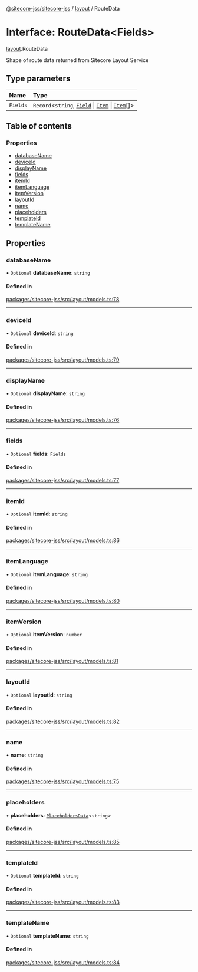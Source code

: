 [@sitecore-jss/sitecore-jss](../README.md) / [layout](../modules/layout.md) / RouteData

# Interface: RouteData\<Fields\>

[layout](../modules/layout.md).RouteData

Shape of route data returned from Sitecore Layout Service

## Type parameters

| Name | Type |
| :------ | :------ |
| `Fields` | `Record`\<`string`, [`Field`](layout.Field.md) \| [`Item`](layout.Item.md) \| [`Item`](layout.Item.md)[]\> |

## Table of contents

### Properties

- [databaseName](layout.RouteData.md#databasename)
- [deviceId](layout.RouteData.md#deviceid)
- [displayName](layout.RouteData.md#displayname)
- [fields](layout.RouteData.md#fields)
- [itemId](layout.RouteData.md#itemid)
- [itemLanguage](layout.RouteData.md#itemlanguage)
- [itemVersion](layout.RouteData.md#itemversion)
- [layoutId](layout.RouteData.md#layoutid)
- [name](layout.RouteData.md#name)
- [placeholders](layout.RouteData.md#placeholders)
- [templateId](layout.RouteData.md#templateid)
- [templateName](layout.RouteData.md#templatename)

## Properties

### databaseName

• `Optional` **databaseName**: `string`

#### Defined in

[packages/sitecore-jss/src/layout/models.ts:78](https://github.com/Sitecore/jss/blob/db53d5411/packages/sitecore-jss/src/layout/models.ts#L78)

___

### deviceId

• `Optional` **deviceId**: `string`

#### Defined in

[packages/sitecore-jss/src/layout/models.ts:79](https://github.com/Sitecore/jss/blob/db53d5411/packages/sitecore-jss/src/layout/models.ts#L79)

___

### displayName

• `Optional` **displayName**: `string`

#### Defined in

[packages/sitecore-jss/src/layout/models.ts:76](https://github.com/Sitecore/jss/blob/db53d5411/packages/sitecore-jss/src/layout/models.ts#L76)

___

### fields

• `Optional` **fields**: `Fields`

#### Defined in

[packages/sitecore-jss/src/layout/models.ts:77](https://github.com/Sitecore/jss/blob/db53d5411/packages/sitecore-jss/src/layout/models.ts#L77)

___

### itemId

• `Optional` **itemId**: `string`

#### Defined in

[packages/sitecore-jss/src/layout/models.ts:86](https://github.com/Sitecore/jss/blob/db53d5411/packages/sitecore-jss/src/layout/models.ts#L86)

___

### itemLanguage

• `Optional` **itemLanguage**: `string`

#### Defined in

[packages/sitecore-jss/src/layout/models.ts:80](https://github.com/Sitecore/jss/blob/db53d5411/packages/sitecore-jss/src/layout/models.ts#L80)

___

### itemVersion

• `Optional` **itemVersion**: `number`

#### Defined in

[packages/sitecore-jss/src/layout/models.ts:81](https://github.com/Sitecore/jss/blob/db53d5411/packages/sitecore-jss/src/layout/models.ts#L81)

___

### layoutId

• `Optional` **layoutId**: `string`

#### Defined in

[packages/sitecore-jss/src/layout/models.ts:82](https://github.com/Sitecore/jss/blob/db53d5411/packages/sitecore-jss/src/layout/models.ts#L82)

___

### name

• **name**: `string`

#### Defined in

[packages/sitecore-jss/src/layout/models.ts:75](https://github.com/Sitecore/jss/blob/db53d5411/packages/sitecore-jss/src/layout/models.ts#L75)

___

### placeholders

• **placeholders**: [`PlaceholdersData`](../modules/layout.md#placeholdersdata)\<`string`\>

#### Defined in

[packages/sitecore-jss/src/layout/models.ts:85](https://github.com/Sitecore/jss/blob/db53d5411/packages/sitecore-jss/src/layout/models.ts#L85)

___

### templateId

• `Optional` **templateId**: `string`

#### Defined in

[packages/sitecore-jss/src/layout/models.ts:83](https://github.com/Sitecore/jss/blob/db53d5411/packages/sitecore-jss/src/layout/models.ts#L83)

___

### templateName

• `Optional` **templateName**: `string`

#### Defined in

[packages/sitecore-jss/src/layout/models.ts:84](https://github.com/Sitecore/jss/blob/db53d5411/packages/sitecore-jss/src/layout/models.ts#L84)

